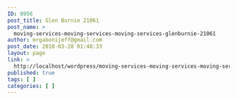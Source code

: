 ```yaml
---
ID: 8956
post_title: Glen Burnie 21061
post_name: >
  moving-services-moving-services-moving-services-glenburnie-21061
author: mrgabonijeff@gmail.com
post_date: 2018-03-28 01:48:33
layout: page
link: >
  http://localhost/wordpress/moving-services-moving-services-moving-services-glenburnie-21061/
published: true
tags: [ ]
categories: [ ]
---
```

